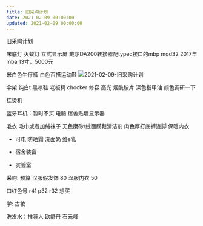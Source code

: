 ```yaml
---
title: 旧采购计划
date: 2021-02-09 00:00:00
updated: 2021-02-09 00:00:00
---
```


旧采购计划

床底灯
灭蚊灯
立式显示屏
戴尔DA200转接器配typec接口的mbp
mqd32    2017年mba 13寸，5000元

米白色牛仔裤
白色百搭运动鞋
![2021-02-09-旧采购计划](assets/2021-02-09-旧采购计划.jpeg)

伞架
纯白t
黑凉鞋
老板椅
chocker
修容 高光
烟酰胺片
深色指甲油 颜色调研一下

挂烫机

蓝牙耳机：暂时不买
电脑
宿舍贴墙显示器

毛衣
毛巾或者加绒袜子
无色磨砂/绒面膜鞋清洁剂
肉色厚打底裤连脚
保暖内衣

* 可屯
防晒霜
洗面奶
维e乳

* 宿舍装备

* 实验室

采购: 预算
汉服假发饰 80
汉服内衣 50

口红色号
r41
p32
r32 想买

学:
古妆

洗发水：推荐人
欧舒丹    石元峰
